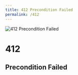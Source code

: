 ```yaml
---
title: 412 Precondition Failed
permalink: /412
---
```

<div class="status-page-container">
<div>
    <img src="https://i.imgur.com/VY1T3iP.jpg" alt="412 Precondition Failed" />
    <h1>412</h1>
    <h2>Precondition Failed</h2>
</div>
</div>
